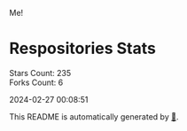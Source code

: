 Me!

# Respositories Stats
Stars Count: 235  
Forks Count: 6

2024-02-27 00:08:51  

This README is automatically generated by [🐰](https://github.com/rnitta/rnitta).
